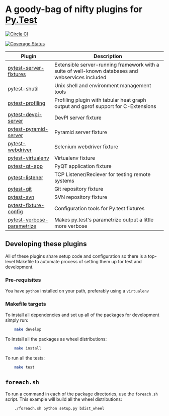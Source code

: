 # A goody-bag of nifty plugins for [Py.Test](https://pytest.org)

[![Circle CI](https://circleci.com/gh/manahl/pytest-plugins.svg?style=shield)](https://circleci.com/gh/manahl/pytest-plugins)

[![Coverage Status](https://coveralls.io/repos/github/manahl/pytest-plugins/badge.svg?branch=master)](https://coveralls.io/github/manahl/pytest-plugins?branch=master)

Plugin | Description |
------ | ----------- |
| [pytest-server-fixtures](pytest-server-fixtures) |  Extensible server-running framework with a suite of well-known databases and webservices included | 
| [pytest-shutil](pytest-shutil) | Unix shell and environment management tools |
| [pytest-profiling](pytest-profiling) | Profiling plugin with tabular heat graph output and gprof support for C-Extensions | 
| [pytest-devpi-server](pytest-devpi-server) | DevPI server fixture | 
| [pytest-pyramid-server](pytest-pyramid-server) | Pyramid server fixture | 
| [pytest-webdriver](pytest-webdriver) | Selenium webdriver fixture | 
| [pytest-virtualenv](pytest-virtualenv) | Virtualenv fixture | 
| [pytest-qt-app](pytest-qt-app) | PyQT application fixture | 
| [pytest-listener](pytest-listener)  | TCP Listener/Reciever for testing remote systems | 
| [pytest-git](pytest-git) | Git repository fixture | 
| [pytest-svn](pytest-svn) | SVN repository fixture | 
| [pytest-fixture-config](pytest-fixture-config) | Configuration tools for Py.test fixtures |
| [pytest-verbose-parametrize](pytest-verbose-parametrize) | Makes py.test's parametrize output a little more verbose |


## Developing these plugins

All of these plugins share setup code and configuration so there is a top-level Makefile to
automate process of setting them up for test and development.

### Pre-requisites

You have `python` installed on your path, preferably using a `virtualenv`

### Makefile targets

To install all dependencies and set up all of the packages for development simply run:

```bash
    make develop
```

To install all the packages as wheel distributions:

```bash
    make install
```

To run all the tests:

```bash
    make test
```

## `foreach.sh` 

To run a command in each of the package directories, use the `foreach.sh` script.
This example will build all the wheel distributions:

```bash
    ./foreach.sh python setup.py bdist_wheel
```

